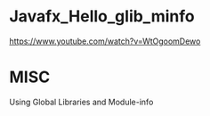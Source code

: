 # Javafx_Hello_glib_minfo
https://www.youtube.com/watch?v=WtOgoomDewo

# MISC
Using Global Libraries and Module-info
